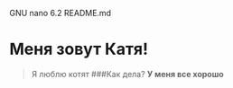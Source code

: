   GNU nano 6.2                                           README.md                                                    
# Меня зовут Катя! 
> Я люблю котят 
###Как дела? 
**У меня все хорошо**
